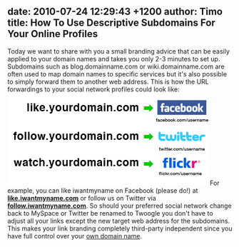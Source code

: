 date: 2010-07-24 12:29:43 +1200
author: Timo
title: How To Use Descriptive Subdomains For Your Online Profiles
----

Today we want to share with you a small branding advice that can be easily applied to your domain names and takes you only 2-3 minutes to set up. Subdomains such as blog.domainname.com or wiki.domainname.com are often used to map domain names to specific services but it's also possible to simply forward them to another web address.
This is how the URL forwardings to your social network profiles could look like:
![blog-forward-social-usernames.png](/media/2010-07-24-blog-forward-social-usernames.png)
For example, you can like iwantmyname on Facebook (please do!) at [**like.iwantmyname.com**](http://like.iwantmyname.com) or follow us on Twitter via [**follow.iwantmyname.com**](http://follow.iwantmyname.com). So should your preferred social network change back to MySpace or Twitter be renamed to Twoogle you don't have to adjust all your links except the new target web address for the subdomains. This makes your link branding completely third-party independent since you have full control over your [own domain name](https://iwantmyname.com).
